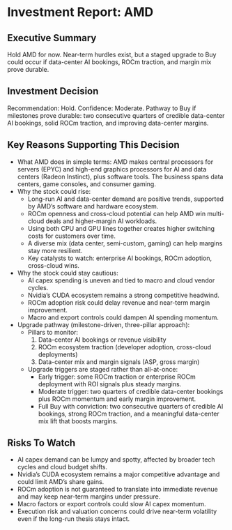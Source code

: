# Investment Report: AMD
## Executive Summary
Hold AMD for now. Near-term hurdles exist, but a staged upgrade to Buy could occur if data-center AI bookings, ROCm traction, and margin mix prove durable.

## Investment Decision
Recommendation: Hold. Confidence: Moderate. Pathway to Buy if milestones prove durable: two consecutive quarters of credible data-center AI bookings, solid ROCm traction, and improving data-center margins.

## Key Reasons Supporting This Decision
- What AMD does in simple terms: AMD makes central processors for servers (EPYC) and high-end graphics processors for AI and data centers (Radeon Instinct), plus software tools. The business spans data centers, game consoles, and consumer gaming.
- Why the stock could rise:
  - Long-run AI and data-center demand are positive trends, supported by AMD’s software and hardware ecosystem.
  - ROCm openness and cross-cloud potential can help AMD win multi-cloud deals and higher-margin AI workloads.
  - Using both CPU and GPU lines together creates higher switching costs for customers over time.
  - A diverse mix (data center, semi-custom, gaming) can help margins stay more resilient.
  - Key catalysts to watch: enterprise AI bookings, ROCm adoption, cross-cloud wins.
- Why the stock could stay cautious:
  - AI capex spending is uneven and tied to macro and cloud vendor cycles.
  - Nvidia’s CUDA ecosystem remains a strong competitive headwind.
  - ROCm adoption risk could delay revenue and near-term margin improvement.
  - Macro and export controls could dampen AI spending momentum.
- Upgrade pathway (milestone-driven, three-pillar approach):
  - Pillars to monitor: 
    1) Data-center AI bookings or revenue visibility
    2) ROCm ecosystem traction (developer adoption, cross-cloud deployments)
    3) Data-center mix and margin signals (ASP, gross margin)
  - Upgrade triggers are staged rather than all-at-once:
    - Early trigger: some ROCm traction or enterprise ROCm deployment with ROI signals plus steady margins.
    - Moderate trigger: two quarters of credible data-center bookings plus ROCm momentum and early margin improvement.
    - Full Buy with conviction: two consecutive quarters of credible AI bookings, strong ROCm traction, and a meaningful data-center mix lift that boosts margins.

## Risks To Watch
- AI capex demand can be lumpy and spotty, affected by broader tech cycles and cloud budget shifts.
- Nvidia’s CUDA ecosystem remains a major competitive advantage and could limit AMD’s share gains.
- ROCm adoption is not guaranteed to translate into immediate revenue and may keep near-term margins under pressure.
- Macro factors or export controls could slow AI capex momentum.
- Execution risk and valuation concerns could drive near-term volatility even if the long-run thesis stays intact.